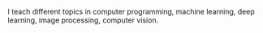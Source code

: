 I teach different topics in computer programming, machine learning, deep learning, image processing, computer vision.

